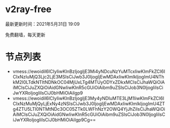 # v2ray-free
最新更新时间：2021年5月31日 19:09

免费翻墙，每天更新

# 节点列表
-  vmess://ewoidiI6ICIyIiwKInBzIjogIjE3Mi4yNDcuNzYuMTcxIiwKImFkZCI6ICIxNzIuMjQ3Ljc2LjE3MSIsCiJwb3J0IjogIjEwMDAxIiwKImlkIjogImU4NThkM2I0LTdkNTItNDNkOC04MjUxLTg4MTUyODYxZDkxMCIsCiJhaWQiOiAiMCIsCiJuZXQiOiAidGNwIiwKInR5cGUiOiAibm9uZSIsCiJob3N0IjogIiIsCiJwYXRoIjogIiIsCiJ0bHMiOiAiIgp9
-  vmess://ewoidiI6ICIyIiwKInBzIjogIjE3My4yNDIuMTE3LjM1IiwKImFkZCI6ICIxNzMuMjQyLjExNy4zNSIsCiJwb3J0IjogIjEwMDAxIiwKImlkIjogImU4ZTg4ZTU5LTI0NTMtNDc3OC05ZTk0LWFhNzY2OWQ4YjJhZiIsCiJhaWQiOiAiMCIsCiJuZXQiOiAidGNwIiwKInR5cGUiOiAibm9uZSIsCiJob3N0IjogIiIsCiJwYXRoIjogIiIsCiJ0bHMiOiAiIgp9Cg==

